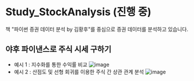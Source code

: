 # Study_StockAnalysis (진행 중)

책 "파이썬 증권 데이터 분석 by 김황후"를 중심으로 증권 데이터를 분석하고 있습니다.

## 야후 파이낸스로 주식 시세 구하기
- 예시 1 : 지수화를 통한 수익률 비교
![image](https://github.com/alswjd2432/Study_StockAnalysis/assets/95081711/50bd192e-c018-4087-ab43-f5775349256c)
- 예시 2 : 산점도 및 선형 회귀를 이용한 주식 간 상관 관계 분석
![image](https://github.com/alswjd2432/Study_StockAnalysis/assets/95081711/d5cb4db5-3989-41f5-aa9b-a138e93f7420)

